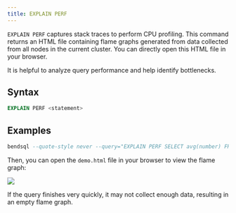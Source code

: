 ```yaml
---
title: EXPLAIN PERF
---
```


`EXPLAIN PERF` captures stack traces to perform CPU profiling. This command returns an HTML file containing flame graphs generated from data collected from all nodes in the current cluster. You can directly open this HTML file in your browser.

It is helpful to analyze query performance and help identify bottlenecks.

## Syntax

```sql
EXPLAIN PERF <statement>
```

## Examples

```sql
bendsql --quote-style never --query="EXPLAIN PERF SELECT avg(number) FROM numbers(10000000)" > demo.html
```

Then, you can open the `demo.html` file in your browser to view the flame graph:

<img src="https://github.com/user-attachments/assets/07acfefa-a1c3-4c00-8c43-8ca1aafc3224"/>

If the query finishes very quickly, it may not collect enough data, resulting in an empty flame graph.